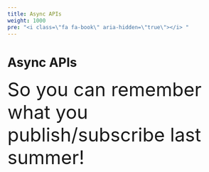 ```yaml
---
title: Async APIs
weight: 1000
pre: "<i class=\"fa fa-book\" aria-hidden=\"true\"></i> "
---
```


# Async APIs 

<span style="font-size: 42px">So you can remember what you publish/subscribe last summer!</span>